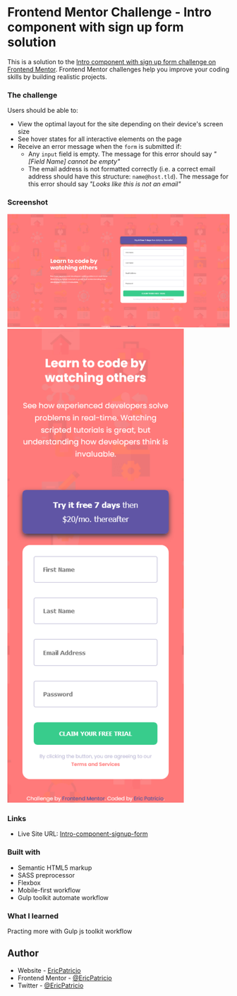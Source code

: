 # Frontend Mentor Challenge - Intro component with sign up form solution

This is a solution to the [Intro component with sign up form challenge on Frontend Mentor](https://www.frontendmentor.io/challenges/intro-component-with-signup-form-5cf91bd49edda32581d28fd1). Frontend Mentor challenges help you improve your coding skills by building realistic projects. 


### The challenge

Users should be able to:

- View the optimal layout for the site depending on their device's screen size
- See hover states for all interactive elements on the page
- Receive an error message when the `form` is submitted if:
  - Any `input` field is empty. The message for this error should say *"[Field Name] cannot be empty"*
  - The email address is not formatted correctly (i.e. a correct email address should have this structure: `name@host.tld`). The message for this error should say *"Looks like this is not an email"*

### Screenshot

<img src="images/screenshot-desktop.png" alt="Screenshot desktop" width="800">
<img src="images/screenshot-mobile.png" alt="Screenshot mobile" width="400">


### Links

- Live Site URL: [Intro-component-signup-form](https://ericpatricio.github.io/Intro-component-signup-form/)


### Built with

- Semantic HTML5 markup
- SASS preprocessor
- Flexbox
- Mobile-first workflow
- Gulp toolkit automate workflow

### What I learned

Practing more with Gulp js toolkit workflow

## Author

- Website - [EricPatricio](https://ericpatricio.tech)
- Frontend Mentor - [@EricPatricio](https://www.frontendmentor.io/profile/ericpatricio)
- Twitter - [@EricPatricio](https://www.twitter.com/ericpatricio)